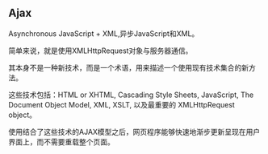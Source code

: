 ## Ajax
Asynchronous JavaScript + XML,异步JavaScript和XML。

简单来说，就是使用XMLHttpRequest对象与服务器通信。

其本身不是一种新技术，而是一个术语，用来描述一个使用现有技术集合的新方法。

这些技术包括：HTML or XHTML, Cascading Style Sheets, JavaScript, The Document Object Model, XML, XSLT, 以及最重要的 XMLHttpRequest object。

使用结合了这些技术的AJAX模型之后，网页程序能够快速地渐步更新呈现在用户界面上，而不需要重载整个页面。

